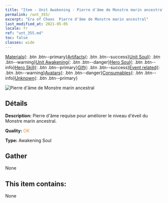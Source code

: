 ```yaml
---
title: "Item - Unit Awakening - Pierre d'âme de Monstre marin ancestral"
permalink: /unt_355/
excerpt: "Era of Chaos  Pierre d'âme de Monstre marin ancestral"
last_modified_at: 2021-05-05
locale: fr
ref: "unt_355.md"
toc: false
classes: wide
---
```

 [Materials](/ItemsFR/){: .btn .btn--primary}[Artifacts](/ItemsFR/Artifacts/){: .btn .btn--success}[Unit Soul](/ItemsFR/UnitSoul/){: .btn .btn--warning}[Unit Awakening](/ItemsFR/UnitAwakening/){: .btn .btn--danger}[Hero Soul](/ItemsFR/HeroSoul/){: .btn .btn--info}[Hero Skill](/ItemsFR/HeroSkill/){: .btn .btn--primary}[Gift](/ItemsFR/Gift/){: .btn .btn--success}[Event related](/ItemsFR/Events/){: .btn .btn--warning}[Avatars](/ItemsFR/Avatars/){: .btn .btn--danger}[Consumables](/ItemsFR/Consumables/){: .btn .btn--info}[Unknown](/ItemsFR/Unknown/){: .btn .btn--primary}

 ![Pierre d'âme de Monstre marin ancestral](/images/u/tia_haiguai.jpg)

## Détails
 **Description:** Pierre d'âme requise pour améliorer le niveau d'éveil du Monstre marin ancestral.

 **Quality:** <span style="color: #FF8C00">OK</span>

 **Type:** Awakening Soul

## Gather

  None

## This item contains:

  None

